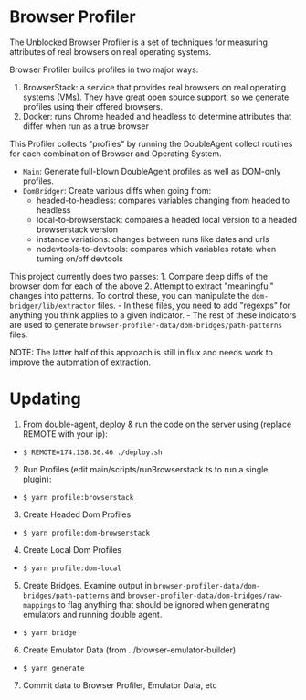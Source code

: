 # Browser Profiler

The Unblocked Browser Profiler is a set of techniques for measuring attributes of real browsers on real operating systems.

Browser Profiler builds profiles in two major ways:

1. BrowserStack: a service that provides real browsers on real operating systems (VMs). They have great open source support, so we generate profiles using their offered browsers.
2. Docker: runs Chrome headed and headless to determine attributes that differ when run as a true browser

This Profiler collects "profiles" by running the DoubleAgent collect routines for each combination of Browser and Operating System.

- `Main`: Generate full-blown DoubleAgent profiles as well as DOM-only profiles.
- `DomBridger`: Create various diffs when going from:
  - headed-to-headless: compares variables changing from headed to headless
  - local-to-browserstack: compares a headed local version to a headed browserstack version
  - instance variations: changes between runs like dates and urls
  - nodevtools-to-devtools: compares which variables rotate when turning on/off devtools
  
This project currently does two passes:
    1. Compare deep diffs of the browser dom for each of the above
    2. Attempt to extract "meaningful" changes into patterns. To control these, you can manipulate the `dom-bridger/lib/extractor` files.
        - In these files, you need to add "regexps" for anything you think applies to a given indicator. 
        - The rest of these indicators are used to generate `browser-profiler-data/dom-bridges/path-patterns` files. 

NOTE: The latter half of this approach is still in flux and needs work to improve the automation of extraction.  

# Updating

1. From double-agent, deploy & run the code on the server using (replace REMOTE with your ip):

- `$ REMOTE=174.138.36.46 ./deploy.sh`

2. Run Profiles (edit main/scripts/runBrowserstack.ts to run a single plugin):

- `$ yarn profile:browserstack`

3. Create Headed Dom Profiles

- `$ yarn profile:dom-browserstack`

4. Create Local Dom Profiles

- `$ yarn profile:dom-local`

5. Create Bridges. Examine output in `browser-profiler-data/dom-bridges/path-patterns` and `browser-profiler-data/dom-bridges/raw-mappings` to flag anything that should be ignored when generating emulators and running double agent.

- `$ yarn bridge`

6. Create Emulator Data (from ../browser-emulator-builder)

- `$ yarn generate`

7. Commit data to Browser Profiler, Emulator Data, etc
